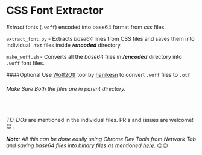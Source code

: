 # CSS Font Extractor
_Extract_ fonts (`.woff`) encoded into base64 format from _css_ files.

`extract_font.py` - Extracts _base64_ lines from CSS files and saves them into individual `.txt` files inside _**/encoded**_ directory.

`make_woff.sh` - Converts all the _base64_ files in _**/encoded**_ directory into `.woff` font files.

####Optional
Use [Woff2Otf](https://github.com/hanikesn/woff2otf) tool by [hanikesn](https://github.com/hanikesn/) to convert `.woff` files to `.otf`

###### Make Sure Both the files are in parent directory.
<br></br>
*TO-DOs* are mentioned in the individual files. PR's and issues are welcome!😊 . 
<br></br>
_**Note**: All this can be done easily using Chrome Dev Tools from Network Tab and saving base64 files into binary files as mentioned [here](https://stackoverflow.com/a/31854648/9540400)._
😉😉